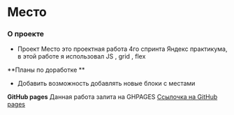 # Место

### О проекте

* Проект Место это проектная работа 4го спринта Яндекс практикума, в этой работе я использовал JS , grid , flex


**Планы по доработке **

* Добавить возможность добавлять новые блоки с местами

**GitHub pages**
Данная работа залита на GHPAGES
[Ссылочка на GitHub pages](https://rolandsallaz.github.io/mesto/)
